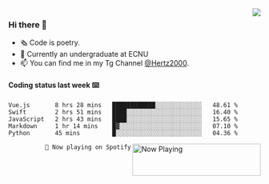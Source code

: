 <img  align="right" src="https://github-readme-stats.vercel.app/api?username=BillChen2K&show_icons=true&count_private=true&hide_title=true">

### Hi there 👋

- 🗞 Code is poetry.
- 🌱 Currently an undergraduate at ECNU
- 📫 You can find me in my Tg Channel [@Hertz2000](https://t.me/Hertz2000).

#### Coding status last week ⌨️

<!--START_SECTION:waka-->
```text
Vue.js       8 hrs 28 mins   ████████████░░░░░░░░░░░░░   48.61 % 
Swift        2 hrs 51 mins   ████░░░░░░░░░░░░░░░░░░░░░   16.40 % 
JavaScript   2 hrs 43 mins   ████░░░░░░░░░░░░░░░░░░░░░   15.65 % 
Markdown     1 hr 14 mins    █▓░░░░░░░░░░░░░░░░░░░░░░░   07.10 % 
Python       45 mins         █░░░░░░░░░░░░░░░░░░░░░░░░   04.36 % 
```
<!--END_SECTION:waka-->


<div>
<a href="https://spotify-now-playing.billchen2k.vercel.app/now-playing?open">
   <img align="right" src="https://spotify-now-playing.billchen2k.vercel.app/now-playing" width="256" height="64" alt="Now Playing">
</a>
</div>

<div>
<p align="right"><code>🎵 Now playing on Spotify</code></p>
</div>

<!--
**BillChen2K/BillChen2K** is a ✨ _special_ ✨ repository because its `README.md` (this file) appears on your GitHub profile.

Here are some ideas to get you started:

- 🔭 I’m currently working on ...
- 🌱 I’m currently learning ...
- 👯 I’m looking to collaborate on ...
- 🤔 I’m looking for help with ...
- 💬 Ask me about ...
- 📫 How to reach me: ...
- 😄 Pronouns: ...
- ⚡ Fun fact: ...
-->
